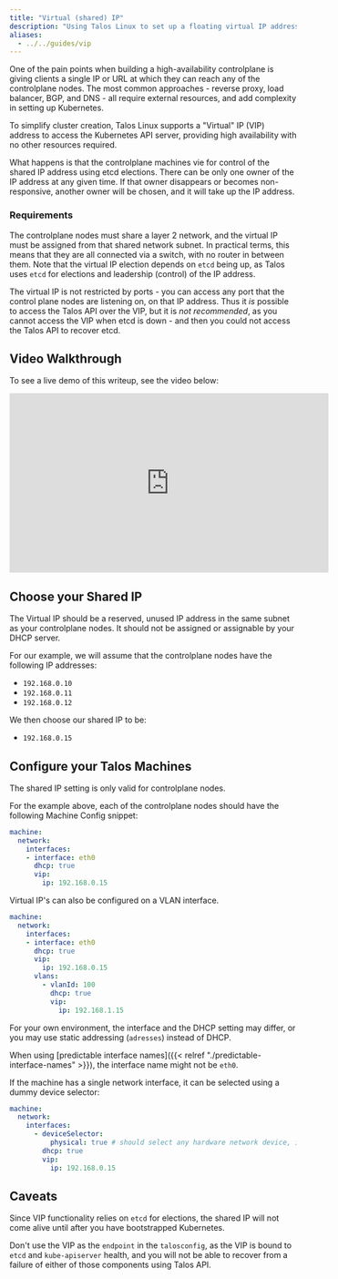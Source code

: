 ```yaml
---
title: "Virtual (shared) IP"
description: "Using Talos Linux to set up a floating virtual IP address for cluster access."
aliases:
  - ../../guides/vip
---
```


One of the pain points when building a high-availability controlplane
is giving clients a single IP or URL at which they can reach any of the controlplane nodes.
The most common approaches - reverse proxy, load
balancer, BGP, and DNS - all require external resources, and add complexity in setting up Kubernetes.

To simplify cluster creation, Talos Linux supports a "Virtual" IP (VIP) address to access the Kubernetes API server, providing high availability with no other resources required.

What happens is that the controlplane machines vie for control of the shared IP address using etcd elections.
There can be only one owner of the IP address at any given time.
If that owner disappears or becomes non-responsive, another owner will be chosen,
and it will take up the IP address.

### Requirements

The controlplane nodes must share a layer 2 network, and the virtual IP must be assigned from that shared network subnet.
In practical terms, this means that they are all connected via a switch, with no router in between them.
Note that the virtual IP election depends on `etcd` being up, as Talos uses `etcd` for elections and leadership (control) of the IP address.

The virtual IP is not restricted by ports - you can access any port that the control plane nodes are listening on, on that IP address.
Thus it *is* possible to access the Talos API over the VIP, but it is *not recommended*, as you cannot access the VIP when etcd is down - and then you could not access the Talos API to recover etcd.

## Video Walkthrough

To see a live demo of this writeup, see the video below:

<iframe width="560" height="315" src="https://www.youtube.com/embed/BfMGInHtFBc" frameborder="0" allow="accelerometer; autoplay; clipboard-write; encrypted-media; gyroscope; picture-in-picture" allowfullscreen></iframe>

## Choose your Shared IP

The Virtual IP should be a reserved, unused IP address in the same subnet as
your controlplane nodes.
It should not be assigned or assignable by your DHCP server.

For our example, we will assume that the controlplane nodes have the following
IP addresses:

- `192.168.0.10`
- `192.168.0.11`
- `192.168.0.12`

We then choose our shared IP to be:

- `192.168.0.15`

## Configure your Talos Machines

The shared IP setting is only valid for controlplane nodes.

For the example above, each of the controlplane nodes should have the following
Machine Config snippet:

```yaml
machine:
  network:
    interfaces:
    - interface: eth0
      dhcp: true
      vip:
        ip: 192.168.0.15
```

Virtual IP's can also be configured on a VLAN interface.

```yaml
machine:
  network:
    interfaces:
    - interface: eth0
      dhcp: true
      vip:
        ip: 192.168.0.15
      vlans:
        - vlanId: 100
          dhcp: true
          vip:
            ip: 192.168.1.15
```

For your own environment, the interface and the DHCP setting may differ, or you may
use static addressing (`adresses`) instead of DHCP.

When using [predictable interface names]({{< relref "./predictable-interface-names" >}}), the interface name might not be `eth0`.

If the machine has a single network interface, it can be selected using a dummy device selector:

```yaml
machine:
  network:
    interfaces:
      - deviceSelector:
          physical: true # should select any hardware network device, if you have just one, it will be selected
        dhcp: true
        vip:
          ip: 192.168.0.15
```

## Caveats

Since VIP functionality relies on `etcd` for elections, the shared IP will not come
alive until after you have bootstrapped Kubernetes.

Don't use the VIP as the `endpoint` in the `talosconfig`, as the VIP is bound to `etcd` and `kube-apiserver` health, and you will not be able to recover from a failure of either of those components using Talos API.
